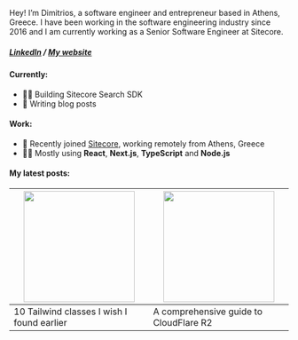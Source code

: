 Hey! I’m Dimitrios, a software engineer and entrepreneur based in Athens, Greece. I have been working in the software engineering industry 
since 2016 and I am currently working as a Senior Software Engineer at Sitecore.

<h5>
<a href="https://www.linkedin.com/in/jimfilippou">LinkedIn<a/> /
<a target="__blank" href="https://jimfilippou.com">My website<a/>
</h5>

#### Currently:
- 👨‍💻 Building Sitecore Search SDK
- 📖 Writing blog posts
  
#### Work:

- 🎉 Recently joined <a target="__blank" href="https://www.sitecore.com/">Sitecore<a/>, working remotely from Athens, Greece 
- 🧑‍💼 Mostly using **React**, **Next.js**, **TypeScript** and **Node.js**

#### My latest posts:

| <img height="200" src="https://jimfilippou.com/articles/2024/10-tailwind-classes-i-wish-i-found-earlier/opengraph-image.png" /> | <img height="200" src="https://jimfilippou.com/articles/2024/a-comprehensive-guide-to-cloudflare-r2/opengraph-image.jpg" /> |
|---------------------------------------------------------------------------------------------------------------------------------|-----------------------------------------------------------------------------------------------------------------------------|
| 10 Tailwind classes I wish I found earlier                                                                                      | A comprehensive guide to CloudFlare R2                                                                                      |
